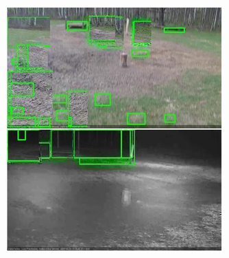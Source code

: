 ![20200426-174616-181620](in2/20200426/20200426-174616-181620_0_.jpg)
![20200426-201707-204710](in2/20200426/20200426-201707-204710_0_.jpg)
